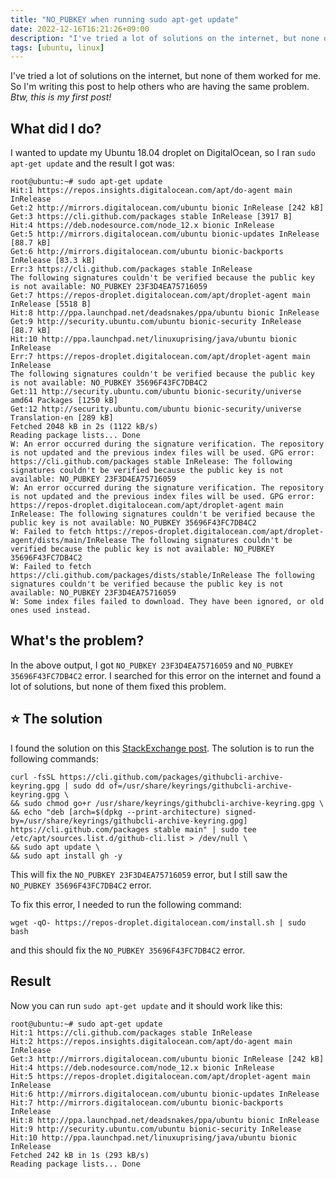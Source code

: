 ```yaml
---
title: "NO_PUBKEY when running sudo apt-get update"
date: 2022-12-16T16:21:26+09:00
description: "I've tried a lot of solutions on the internet, but none of them worked for me. So I'm writing this post to help others who are having the same problem."
tags: [ubuntu, linux]
---
```


I've tried a lot of solutions on the internet, but none of them worked for me. So I'm writing this post to help others who are having the same problem. *Btw, this is my first post!*

## What did I do?

I wanted to update my Ubuntu 18.04 droplet on DigitalOcean, so I ran `sudo apt-get update` and the result I got was:

```shell
root@ubuntu:~# sudo apt-get update
Hit:1 https://repos.insights.digitalocean.com/apt/do-agent main InRelease
Get:2 http://mirrors.digitalocean.com/ubuntu bionic InRelease [242 kB]
Get:3 https://cli.github.com/packages stable InRelease [3917 B]
Hit:4 https://deb.nodesource.com/node_12.x bionic InRelease
Get:5 http://mirrors.digitalocean.com/ubuntu bionic-updates InRelease [88.7 kB]
Get:6 http://mirrors.digitalocean.com/ubuntu bionic-backports InRelease [83.3 kB]
Err:3 https://cli.github.com/packages stable InRelease
The following signatures couldn't be verified because the public key is not available: NO_PUBKEY 23F3D4EA75716059
Get:7 https://repos-droplet.digitalocean.com/apt/droplet-agent main InRelease [5518 B]
Hit:8 http://ppa.launchpad.net/deadsnakes/ppa/ubuntu bionic InRelease
Get:9 http://security.ubuntu.com/ubuntu bionic-security InRelease [88.7 kB]
Hit:10 http://ppa.launchpad.net/linuxuprising/java/ubuntu bionic InRelease
Err:7 https://repos-droplet.digitalocean.com/apt/droplet-agent main InRelease
The following signatures couldn't be verified because the public key is not available: NO_PUBKEY 35696F43FC7DB4C2
Get:11 http://security.ubuntu.com/ubuntu bionic-security/universe amd64 Packages [1250 kB]
Get:12 http://security.ubuntu.com/ubuntu bionic-security/universe Translation-en [289 kB]
Fetched 2048 kB in 2s (1122 kB/s)
Reading package lists... Done
W: An error occurred during the signature verification. The repository is not updated and the previous index files will be used. GPG error: https://cli.github.com/packages stable InRelease: The following signatures couldn't be verified because the public key is not available: NO_PUBKEY 23F3D4EA75716059
W: An error occurred during the signature verification. The repository is not updated and the previous index files will be used. GPG error: https://repos-droplet.digitalocean.com/apt/droplet-agent main InRelease: The following signatures couldn't be verified because the public key is not available: NO_PUBKEY 35696F43FC7DB4C2
W: Failed to fetch https://repos-droplet.digitalocean.com/apt/droplet-agent/dists/main/InRelease The following signatures couldn't be verified because the public key is not available: NO_PUBKEY 35696F43FC7DB4C2
W: Failed to fetch https://cli.github.com/packages/dists/stable/InRelease The following signatures couldn't be verified because the public key is not available: NO_PUBKEY 23F3D4EA75716059
W: Some index files failed to download. They have been ignored, or old ones used instead.
```

## What's the problem?

In the above output, I got `NO_PUBKEY 23F3D4EA75716059` and `NO_PUBKEY 35696F43FC7DB4C2` error. I searched for this error on the internet and found a lot of solutions, but none of them fixed this problem.

## ⭐ The solution

I found the solution on this [StackExchange post](https://superuser.com/questions/1744040/the-following-signatures-couldnt-be-verified-because-the-public-key-is-not-ava/1744043#1744043). The solution is to run the following commands:

```shell
curl -fsSL https://cli.github.com/packages/githubcli-archive-keyring.gpg | sudo dd of=/usr/share/keyrings/githubcli-archive-keyring.gpg \
&& sudo chmod go+r /usr/share/keyrings/githubcli-archive-keyring.gpg \
&& echo "deb [arch=$(dpkg --print-architecture) signed-by=/usr/share/keyrings/githubcli-archive-keyring.gpg] https://cli.github.com/packages stable main" | sudo tee /etc/apt/sources.list.d/github-cli.list > /dev/null \
&& sudo apt update \
&& sudo apt install gh -y
```

This will fix the `NO_PUBKEY 23F3D4EA75716059` error, but I still saw the `NO_PUBKEY 35696F43FC7DB4C2` error.

To fix this error, I needed to run the following command:

```shell
wget -qO- https://repos-droplet.digitalocean.com/install.sh | sudo bash
```

and this should fix the `NO_PUBKEY 35696F43FC7DB4C2` error.

## Result

Now you can run `sudo apt-get update` and it should work like this:

```shell
root@ubuntu:~# sudo apt-get update
Hit:1 https://cli.github.com/packages stable InRelease
Hit:2 https://repos.insights.digitalocean.com/apt/do-agent main InRelease
Get:3 http://mirrors.digitalocean.com/ubuntu bionic InRelease [242 kB]
Hit:4 https://deb.nodesource.com/node_12.x bionic InRelease
Hit:5 https://repos-droplet.digitalocean.com/apt/droplet-agent main InRelease
Hit:6 http://mirrors.digitalocean.com/ubuntu bionic-updates InRelease
Hit:7 http://mirrors.digitalocean.com/ubuntu bionic-backports InRelease
Hit:8 http://ppa.launchpad.net/deadsnakes/ppa/ubuntu bionic InRelease
Hit:9 http://security.ubuntu.com/ubuntu bionic-security InRelease
Hit:10 http://ppa.launchpad.net/linuxuprising/java/ubuntu bionic InRelease
Fetched 242 kB in 1s (293 kB/s)
Reading package lists... Done
```
